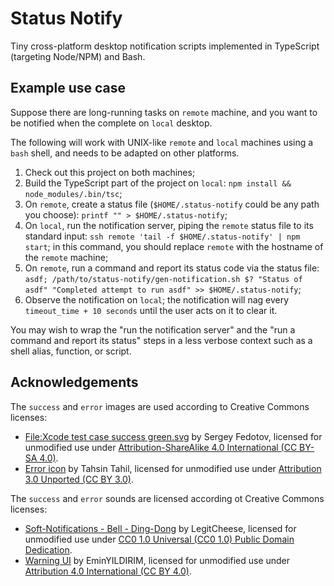 # Status Notify

Tiny cross-platform desktop notification scripts implemented in TypeScript (targeting Node/NPM) and Bash.

## Example use case

Suppose there are long-running tasks on `remote` machine, and you want to be notified when the complete on `local` desktop.

The following will work with UNIX-like `remote` and `local` machines using a `bash` shell, and needs to be adapted on other platforms.

1. Check out this project on both machines;
1. Build the TypeScript part of the project on `local`: `npm install && node_modules/.bin/tsc`;
1. On `remote`, create a status file (`$HOME/.status-notify` could be any path you choose): `printf "" > $HOME/.status-notify`;
1. On `local`, run the notification server, piping the `remote` status file to its standard input: `ssh remote 'tail -f $HOME/.status-notify' | npm start`; in this command, you should replace `remote` with the hostname of the `remote` machine;
1. On `remote`, run a command and report its status code via the status file: `asdf; /path/to/status-notify/gen-notification.sh $? "Status of asdf" "Completed attempt to run asdf" >> $HOME/.status-notify`;
1. Observe the notification on `local`; the notification will nag every `timeout_time + 10 seconds` until the user acts on it to clear it.

You may wish to wrap the "run the notification server" and the "run a command and report its status" steps in a less verbose context such as a shell alias, function, or script.

## Acknowledgements

The `success` and `error` images are used according to Creative Commons licenses:

- [File:Xcode test case success green.svg](https://commons.wikimedia.org/wiki/File:Xcode_test_case_success_green.svg) by Sergey Fedotov, licensed for unmodified use under [Attribution-ShareAlike 4.0 International (CC BY-SA 4.0)](https://creativecommons.org/licenses/by-sa/4.0/deed.en).
- [Error icon](https://www.iconfinder.com/icons/381599/error_icon) by Tahsin Tahil, licensed for unmodified use under [Attribution 3.0 Unported (CC BY 3.0)](https://creativecommons.org/licenses/by/3.0/).

The `success` and `error` sounds are licensed according ot Creative Commons licenses:

- [Soft-Notifications - Bell - Ding-Dong](https://openverse.org/audio/c66607e4-8323-4d81-afd6-c0dbf06686e3) by LegitCheese, licensed for unmodified use under [CC0 1.0 Universal (CC0 1.0) Public Domain Dedication](https://creativecommons.org/publicdomain/zero/1.0/).
- [Warning UI](https://openverse.org/audio/eb22504e-6178-430b-b927-21f5d685420e) by EminYILDIRIM, licensed for unmodified use under [Attribution 4.0 International (CC BY 4.0)](https://creativecommons.org/licenses/by/4.0/).
